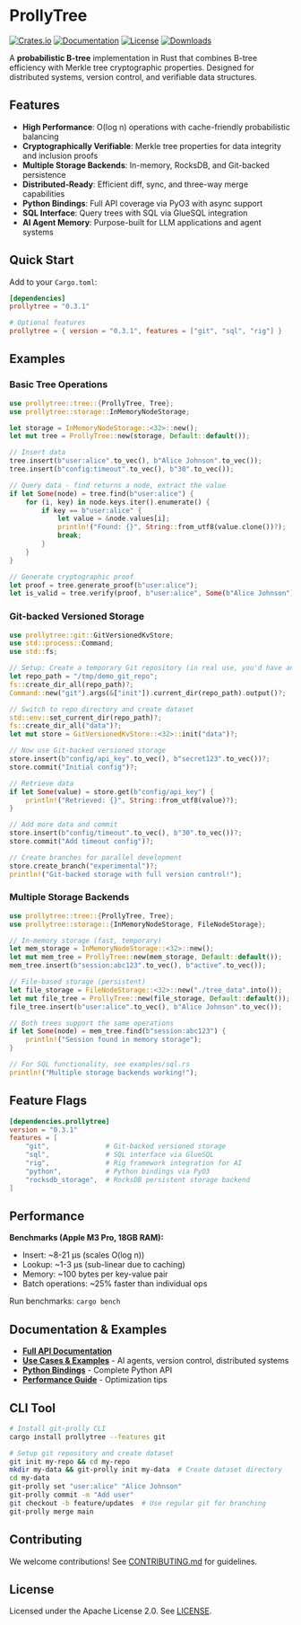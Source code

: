 # ProllyTree

[![Crates.io](https://img.shields.io/crates/v/prollytree.svg)](https://crates.io/crates/prollytree)
[![Documentation](https://docs.rs/prollytree/badge.svg)](https://docs.rs/prollytree)
[![License](https://img.shields.io/crates/l/prollytree.svg)](https://github.com/yourusername/prollytree/blob/main/LICENSE)
[![Downloads](https://img.shields.io/crates/d/prollytree.svg)](https://crates.io/crates/prollytree)

A **probabilistic B-tree** implementation in Rust that combines B-tree efficiency with Merkle tree cryptographic properties. Designed for distributed systems, version control, and verifiable data structures.

## Features

- **High Performance**: O(log n) operations with cache-friendly probabilistic balancing
- **Cryptographically Verifiable**: Merkle tree properties for data integrity and inclusion proofs
- **Multiple Storage Backends**: In-memory, RocksDB, and Git-backed persistence
- **Distributed-Ready**: Efficient diff, sync, and three-way merge capabilities
- **Python Bindings**: Full API coverage via PyO3 with async support
- **SQL Interface**: Query trees with SQL via GlueSQL integration
- **AI Agent Memory**: Purpose-built for LLM applications and agent systems

## Quick Start

Add to your `Cargo.toml`:

```toml
[dependencies]
prollytree = "0.3.1"

# Optional features
prollytree = { version = "0.3.1", features = ["git", "sql", "rig"] }
```

## Examples

### Basic Tree Operations

```rust
use prollytree::tree::{ProllyTree, Tree};
use prollytree::storage::InMemoryNodeStorage;

let storage = InMemoryNodeStorage::<32>::new();
let mut tree = ProllyTree::new(storage, Default::default());

// Insert data
tree.insert(b"user:alice".to_vec(), b"Alice Johnson".to_vec());
tree.insert(b"config:timeout".to_vec(), b"30".to_vec());

// Query data - find returns a node, extract the value
if let Some(node) = tree.find(b"user:alice") {
    for (i, key) in node.keys.iter().enumerate() {
        if key == b"user:alice" {
            let value = &node.values[i];
            println!("Found: {}", String::from_utf8(value.clone())?);
            break;
        }
    }
}

// Generate cryptographic proof
let proof = tree.generate_proof(b"user:alice");
let is_valid = tree.verify(proof, b"user:alice", Some(b"Alice Johnson"));
```

### Git-backed Versioned Storage

```rust
use prollytree::git::GitVersionedKvStore;
use std::process::Command;
use std::fs;

// Setup: Create a temporary Git repository (in real use, you'd have an existing repo)
let repo_path = "/tmp/demo_git_repo";
fs::create_dir_all(repo_path)?;
Command::new("git").args(&["init"]).current_dir(repo_path).output()?;

// Switch to repo directory and create dataset
std::env::set_current_dir(repo_path)?;
fs::create_dir_all("data")?;
let mut store = GitVersionedKvStore::<32>::init("data")?;

// Now use Git-backed versioned storage
store.insert(b"config/api_key".to_vec(), b"secret123".to_vec())?;
store.commit("Initial config")?;

// Retrieve data
if let Some(value) = store.get(b"config/api_key") {
    println!("Retrieved: {}", String::from_utf8(value)?);
}

// Add more data and commit
store.insert(b"config/timeout".to_vec(), b"30".to_vec())?;
store.commit("Add timeout config")?;

// Create branches for parallel development
store.create_branch("experimental")?;
println!("Git-backed storage with full version control!");
```

### Multiple Storage Backends

```rust
use prollytree::tree::{ProllyTree, Tree};
use prollytree::storage::{InMemoryNodeStorage, FileNodeStorage};

// In-memory storage (fast, temporary)
let mem_storage = InMemoryNodeStorage::<32>::new();
let mut mem_tree = ProllyTree::new(mem_storage, Default::default());
mem_tree.insert(b"session:abc123".to_vec(), b"active".to_vec());

// File-based storage (persistent)
let file_storage = FileNodeStorage::<32>::new("./tree_data".into());
let mut file_tree = ProllyTree::new(file_storage, Default::default());
file_tree.insert(b"user:alice".to_vec(), b"Alice Johnson".to_vec());

// Both trees support the same operations
if let Some(node) = mem_tree.find(b"session:abc123") {
    println!("Session found in memory storage");
}

// For SQL functionality, see examples/sql.rs
println!("Multiple storage backends working!");
```

## Feature Flags

```toml
[dependencies.prollytree]
version = "0.3.1"
features = [
    "git",              # Git-backed versioned storage
    "sql",              # SQL interface via GlueSQL
    "rig",              # Rig framework integration for AI
    "python",           # Python bindings via PyO3
    "rocksdb_storage",  # RocksDB persistent storage backend
]
```

## Performance

**Benchmarks (Apple M3 Pro, 18GB RAM):**
- Insert: ~8-21 µs (scales O(log n))
- Lookup: ~1-3 µs (sub-linear due to caching)
- Memory: ~100 bytes per key-value pair
- Batch operations: ~25% faster than individual ops

Run benchmarks: `cargo bench`

## Documentation & Examples

- **[Full API Documentation](https://docs.rs/prollytree)**
- **[Use Cases & Examples](examples/README.md)** - AI agents, version control, distributed systems
- **[Python Bindings](python/README.md)** - Complete Python API
- **[Performance Guide](docs/performance.md)** - Optimization tips

## CLI Tool

```bash
# Install git-prolly CLI
cargo install prollytree --features git

# Setup git repository and create dataset
git init my-repo && cd my-repo
mkdir my-data && git-prolly init my-data  # Create dataset directory
cd my-data
git-prolly set "user:alice" "Alice Johnson"
git-prolly commit -m "Add user"
git checkout -b feature/updates  # Use regular git for branching
git-prolly merge main
```

## Contributing

We welcome contributions! See [CONTRIBUTING.md](CONTRIBUTING.md) for guidelines.

## License

Licensed under the Apache License 2.0. See [LICENSE](LICENSE).
